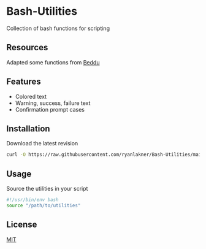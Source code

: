 # Bash-Utilities

Collection of bash functions for scripting

## Resources
Adapted some functions from [Beddu](https://github.com/mjsarfatti/beddu)

## Features
- Colored text
- Warning, success, failure text
- Confirmation prompt cases

## Installation

Download the latest revision
```bash
curl -O https://raw.githubusercontent.com/ryanlakner/Bash-Utilities/main/utilities
```

## Usage
Source the utilities in your script
```bash
#!/usr/bin/env bash
source "/path/to/utilities"
```

## License

[MIT](https://choosealicense.com/licenses/mit/)
